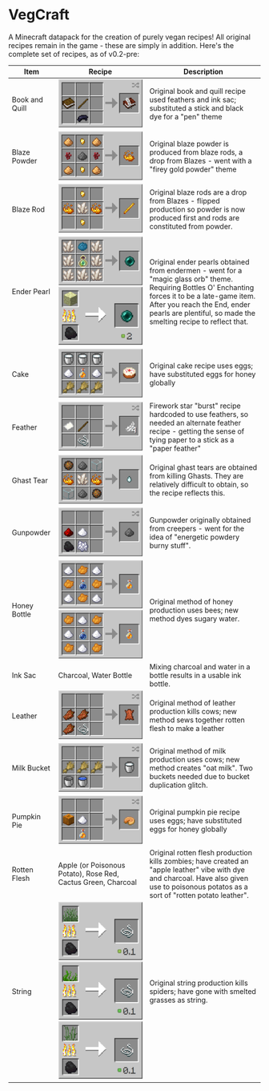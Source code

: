 # VegCraft

A Minecraft datapack for the creation of purely vegan recipes!
All original recipes remain in the game - these are simply in addition.
Here's the complete set of recipes, as of v0.2-pre:

Item | Recipe | Description
---- | ------ | ----------
Book and Quill | ![Crafting table: shapeless: book, stick, black dye -> book and quill](https://raw.githubusercontent.com/ACascarino/vegcraft/master/img/book_and_quill.png) | Original book and quill recipe used feathers and ink sac; substituted a stick and black dye for a "pen" theme
Blaze Powder | ![Crafting table: top row: glowstone dust, gold nugget, glowstone dust; middle row: nether wart, gunpowder, nether wart; bottom row: glowstone dust, gold nugget, glowstone dust -> blaze powder](https://raw.githubusercontent.com/ACascarino/vegcraft/master/img/blaze_powder.png) | Original blaze powder is produced from blaze rods, a drop from Blazes - went with a "firey gold powder" theme
Blaze Rod | ![Crafting table: top row: -, gold nugget, -; middle row: blaze powder, stick, blaze powder; bottom row: -, gold nugget, - -> blaze rod](https://raw.githubusercontent.com/ACascarino/vegcraft/master/img/blaze_rod.png) | Original blaze rods are a drop from Blazes - flipped production so powder is now produced first and rods are constituted from powder.
Ender Pearl | ![Crafting table: top row: quartz, cyan dye, quartz; middle row: quartz, bottle o' enchanting, quartz; bottom row: quartz, quartz, quartz -> ender pearl](https://raw.githubusercontent.com/ACascarino/vegcraft/master/img/ender_pearl.png) ![Furnace: end stone -> ender pearl](https://raw.githubusercontent.com/ACascarino/vegcraft/master/img/ender_pearl_smithing.png) | Original ender pearls obtained from endermen - went for a "magic glass orb" theme. Requiring Bottles O' Enchanting forces it to be a late-game item. After you reach the End, ender pearls are plentiful, so made the smelting recipe to reflect that.
Cake | ![Crafting table: top row: 3 milk bucket; middle row: sugar, honey bottle, sugar; bottom row: 3 wheat -> cake](https://raw.githubusercontent.com/ACascarino/vegcraft/master/img/cake.png) | Original cake recipe uses eggs; have substituted eggs for honey globally
Feather | ![Crafting table: shapeless: paper, stick, string -> 4 feathers](https://raw.githubusercontent.com/ACascarino/vegcraft/master/img/feather.png) | Firework star "burst" recipe hardcoded to use feathers, so needed an alternate feather recipe - getting the sense of tying paper to a stick as a "paper feather"
Ghast Tear | ![Crafting table: top row: fire charge, gunpowder, glass; middle row: blaze powder, quartz, blaze powder; bottom row: glass, gunpowder, fire charge -> Ghast Tear](https://raw.githubusercontent.com/ACascarino/vegcraft/master/img/ghast_tear.png) | Original ghast tears are obtained from killing Ghasts. They are relatively difficult to obtain, so the recipe reflects this.
Gunpowder | ![Crafting table: shapeless: redstone dust, coal, bone meal, sugar -> gunpowder](https://raw.githubusercontent.com/ACascarino/vegcraft/master/img/gunpowder.png) | Gunpowder originally obtained from creepers - went for the idea of "energetic powdery burny stuff".
Honey Bottle | ![Crafting table: top row: sugar, orange dye, sugar; middle row: orange dye, water bottle, orange dye; bottom row: sugar, orange dye, sugar -> honey bottle](https://raw.githubusercontent.com/ACascarino/vegcraft/master/img/honey_bottle_1.png) ![Crafting table: top row: orange dye, sugar, orange dye; middle row: sugar, water bottle, sugar; bottom row: orange dye, sugar, orange dye -> honey bottle](https://raw.githubusercontent.com/ACascarino/vegcraft/master/img/honey_bottle_2.png) | Original method of honey production uses bees; new method dyes sugary water.
Ink Sac | Charcoal, Water Bottle | Mixing charcoal and water in a bottle results in a usable ink bottle.
Leather | ![Crafting table: shapeless: 3 rotten flesh, string -> leather](https://raw.githubusercontent.com/ACascarino/vegcraft/master/img/leather.png) | Original method of leather production kills cows; new method sews together rotten flesh to make a leather
Milk Bucket | ![Crafting table: shapeless: 3 wheat, bucket, water bucket -> milk bucket](https://raw.githubusercontent.com/ACascarino/vegcraft/master/img/milk_bucket.png) | Original method of milk production uses cows; new method creates "oat milk". Two buckets needed due to bucket duplication glitch.
Pumpkin Pie | ![Crafting table: shapeless: pumpkin, sugar, honey bottle -> pumpkin pie](https://raw.githubusercontent.com/ACascarino/vegcraft/master/img/pumpkin_pie.png) | Original pumpkin pie recipe uses eggs; have substituted eggs for honey globally
Rotten Flesh | Apple (or Poisonous Potato), Rose Red, Cactus Green, Charcoal | Original rotten flesh production kills zombies; have created an "apple leather" vibe with dye and charcoal. Have also given use to poisonous potatos as a sort of "rotten potato leather".
String | ![Smelting: grass -> string](https://raw.githubusercontent.com/ACascarino/vegcraft/master/img/string_grass.png) ![Smelting: seagrass -> string](https://raw.githubusercontent.com/ACascarino/vegcraft/master/img/string_seagrass.png) ![Smelting: tall grass -> string](https://raw.githubusercontent.com/ACascarino/vegcraft/master/img/string_tallgrass.png) | Original string production kills spiders; have gone with smelted grasses as string.
